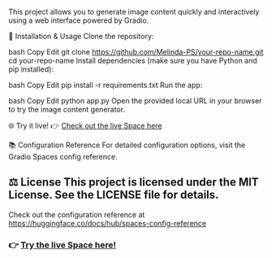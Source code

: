 This project allows you to generate image content quickly and interactively using a web interface powered by Gradio.

🔧 Installation & Usage
Clone the repository:

bash
Copy
Edit
git clone https://github.com/Melinda-PS/your-repo-name.git
cd your-repo-name
Install dependencies (make sure you have Python and pip installed):

bash
Copy
Edit
pip install -r requirements.txt
Run the app:

bash
Copy
Edit
python app.py
Open the provided local URL in your browser to try the image content generator.

🌐 Try it live!
👉 [Check out the live Space here](https://huggingface.co/spaces/leo11000/content)

📚 Configuration Reference
For detailed configuration options, visit the Gradio Spaces config reference.

⚖️ License
This project is licensed under the MIT License. See the LICENSE file for details.
---

Check out the configuration reference at https://huggingface.co/docs/hub/spaces-config-reference

### 👉 [Try the live Space here!](https://huggingface.co/spaces/leo11000/content)
